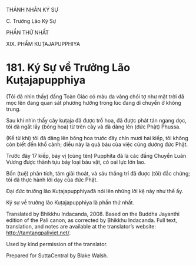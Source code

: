 THÁNH NHÂN KÝ SỰ

C. Trưởng Lão Ký Sự

PHẦN THỨ NHẤT

XIX. PHẨM KUṬAJAPUPPHIYA

# 181\. Ký Sự về Trưởng Lão Kuṭajapupphiya

(Tôi đã nhìn thấy) đấng Toàn Giác có màu da vàng chói tợ như mặt trời đã mọc lên đang quan sát phương hướng trong lúc đang di chuyển ở không trung.

Sau khi nhìn thấy cây kuṭaja đã được trổ hoa, đã được phát tán ngang dọc, tôi đã ngắt lấy (bông hoa) từ trên cây và đã dâng lên (đức Phật) Phussa.

(Kể từ khi) tôi đã dâng lên bông hoa trước đây chín mươi hai kiếp, tôi không còn biết đến khổ cảnh; điều này là quả báu của việc cúng dường đức Phật.

Trước đây 17 kiếp, bảy vị (cùng tên) Pupphita đã là các đấng Chuyển Luân Vương được thành tựu bảy loại báu vật, có oai lực lớn lao.

Bốn (tuệ) phân tích, tám giải thoát, và sáu thắng trí đã được (tôi) đắc chứng; tôi đã thực hành lời dạy của đức Phật.

Đại đức trưởng lão Kuṭajapupphiyađã nói lên những lời kệ này như thế ấy.

Ký sự về trưởng lão Kuṭajapupphiya là phần thứ nhất.

Translated by Bhikkhu Indacanda, 2008. Based on the Buddha Jayanthi edition of the Pali canon, as corrected by Bhikkhu Indacanda. Full text, translation, and notes are available at the translator’s website: http://tamtangpaliviet.net/.

Used by kind permission of the translator.

Prepared for SuttaCentral by Blake Walsh.